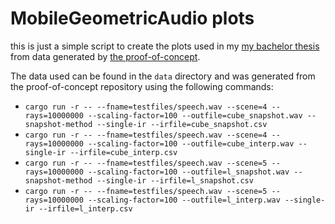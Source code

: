 # MobileGeometricAudio plots

this is just a simple script to create the plots used in my [my bachelor thesis](https://github.com/twynb/BachelorThesis)
from data generated by [the proof-of-concept](https://github.com/twynb/MobileGeometricAudioDemo).

The data used can be found in the `data` directory and was generated from the proof-of-concept repository using the following commands:

- `cargo run -r -- --fname=testfiles/speech.wav --scene=4 --rays=10000000 --scaling-factor=100 --outfile=cube_snapshot.wav --snapshot-method --single-ir --irfile=cube_snapshot.csv`
- `cargo run -r -- --fname=testfiles/speech.wav --scene=4 --rays=10000000 --scaling-factor=100 --outfile=cube_interp.wav --single-ir --irfile=cube_interp.csv`
- `cargo run -r -- --fname=testfiles/speech.wav --scene=5 --rays=10000000 --scaling-factor=100 --outfile=l_snapshot.wav --snapshot-method --single-ir --irfile=l_snapshot.csv`
- `cargo run -r -- --fname=testfiles/speech.wav --scene=5 --rays=10000000 --scaling-factor=100 --outfile=l_interp.wav --single-ir --irfile=l_interp.csv`
